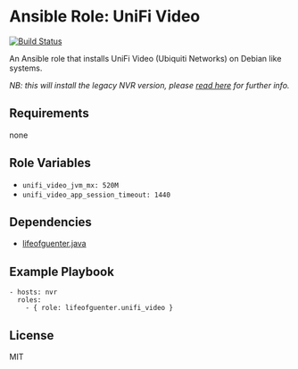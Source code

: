 # Ansible Role: UniFi Video

[![Build Status](https://travis-ci.com/lifeofguenter/ansible-role-unifi-video.svg?branch=main)](https://travis-ci.org/lifeofguenter/ansible-role-unifi-video)

An Ansible role that installs UniFi Video (Ubiquiti Networks) on Debian like systems.

_NB: this will install the legacy NVR version, please [read here](https://community.ui.com/questions/UniFi-Video-Products-End-of-Life-Announcement/dc529d39-0e58-43cc-96f0-8f0eed0d002c) for further info._

## Requirements

none

## Role Variables

- `unifi_video_jvm_mx: 520M`
- `unifi_video_app_session_timeout: 1440`

## Dependencies

- [lifeofguenter.java](https://galaxy.ansible.com/lifeofguenter/java)

## Example Playbook

    - hosts: nvr
      roles:
        - { role: lifeofguenter.unifi_video }

## License

MIT
